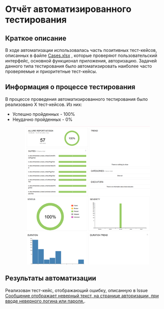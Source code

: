 <h1>Отчёт автоматизированного тестирования</h1>
<h2>Краткое описание</h2>
В ходе автоматизации использовалась часть позитивных тест-кейсов, описанных в файле
<a href= "Cases.xlsx">Cases.xlsx</a>
, которые проверяют пользовательский интерфейс, основной функционал приложения, авторизацию. Задачей данного типа тестирования было автоматизировать наиболее часто проверяемые и приоритетные тест-кейсы.

<h2>Информация о процессе тестирования</h2>
В процессе проведения автоматизированного тестирования было реализовано Х тест-кейсов. Из них:
<ul>
  <li>Успешно пройденных - 100%</li>
  <li>Неудачно пройденных - 0%</li>
  <figure>
    <img src = "screenshots/AllureScreen2.png">
    <img src = "screenshots/AllureScreen1.png">
  </figure>
</ul>

<h2>Результаты автоматизации</h2>
Реализован тест-кейс, отображающий ошибку, описанную в Issue 
<a href = "https://github.com/gulyolik/DiplomaProject/issues/3">
Сообщение отображает неверный текст, на странице авторизации, при вводе неверного логина или пароля.</a>.
